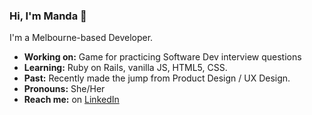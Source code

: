 ### Hi, I'm Manda 👋 

I'm a Melbourne-based Developer. 
- **Working on:** Game for practicing Software Dev interview questions
- **Learning:** Ruby on Rails, vanilla JS, HTML5, CSS.
- **Past:** Recently made the jump from Product Design / UX Design. 
- **Pronouns:** She/Her
- **Reach me:** on [LinkedIn](https://www.linkedin.com/in/amandajarvinen/)

 
<!--
**nimisaya/nimisaya** is a ✨ _special_ ✨ repository because its `README.md` (this file) appears on your GitHub profile.

Here are some ideas to get you started:

- 🔭 I’m currently working on egg, yolk, chicken.
- 🌱 I’m learning a lot about the web in General Assembly's Software Engineering Immersive
- 👯 I’m looking to collaborate on ...
- 🤔 I’m looking for help with ...
- 💬 Ask me about design for the web and mobile apps.
- 📫 How to reach me: message me on LinkedIn
- 😄 Pronouns: She/her
- ⚡ Fun fact: I have never been to the moon.
-->
